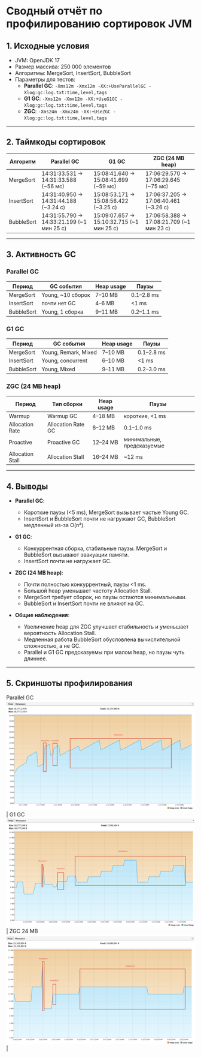 # Сводный отчёт по профилированию сортировок JVM

## 1. Исходные условия
- JVM: OpenJDK 17
- Размер массива: 250 000 элементов
- Алгоритмы: MergeSort, InsertSort, BubbleSort
- Параметры для тестов:
    - **Parallel GC**: `-Xms12m -Xmx12m -XX:+UseParallelGC -Xlog:gc:log.txt:time,level,tags`
    - **G1 GC**: `-Xms12m -Xmx12m -XX:+UseG1GC -Xlog:gc:log.txt:time,level,tags`
    - **ZGC**: `-Xms24m -Xmx24m -XX:+UseZGC -Xlog:gc:log.txt:time,level,tags`

---

## 2. Таймкоды сортировок

| Алгоритм   | Parallel GC         | G1 GC               | ZGC (24 MB heap)   |
|------------|------------------|------------------|------------------|
| MergeSort  | 14:31:33.531 → 14:31:33.588 (~56 мс) | 15:08:41.640 → 15:08:41.699 (~59 мс) | 17:06:29.570 → 17:06:29.645 (~75 мс) |
| InsertSort | 14:31:40.950 → 14:31:44.188 (~3.24 с) | 15:08:53.171 → 15:08:56.422 (~3.25 с) | 17:06:37.205 → 17:06:40.461 (~3.26 с) |
| BubbleSort | 14:31:55.790 → 14:33:21.199 (~1 мин 25 с) | 15:09:07.657 → 15:10:32.715 (~1 мин 25 с) | 17:06:58.388 → 17:08:21.709 (~1 мин 23 с) |

---

## 3. Активность GC

### Parallel GC
| Период       | GC события       | Heap usage | Паузы |
|--------------|-----------------|------------|-------|
| MergeSort    | Young, ~10 сборок | 7–10 MB    | 0.1–2.8 ms |
| InsertSort   | почти нет GC      | 4–6 MB     | <1 ms |
| BubbleSort   | Young, 1 сборка   | 9–11 MB    | 0.2–1.1 ms |

### G1 GC
| Период       | GC события                 | Heap usage | Паузы |
|--------------|---------------------------|------------|-------|
| MergeSort    | Young, Remark, Mixed       | 7–10 MB    | 0.1–2.8 ms |
| InsertSort   | Young, concurrent          | 6–10 MB    | <1 ms |
| BubbleSort   | Young, Mixed               | 9–11 MB    | 0.2–3.0 ms |

### ZGC (24 MB heap)
| Период           | Тип сборки                  | Heap usage | Паузы |
|-----------------|----------------------------|------------|-------|
| Warmup           | Warmup GC                  | 4–18 MB    | короткие, <1 ms |
| Allocation Rate  | Allocation Rate GC         | 8–12 MB    | 0.1–1.0 ms |
| Proactive        | Proactive GC               | 12–24 MB   | минимальные, предсказуемые |
| Allocation Stall | Allocation Stall           | 16–24 MB   | ~12 ms |

---

## 4. Выводы

- **Parallel GC**:
    - Короткие паузы (<5 ms), MergeSort вызывает частые Young GC.
    - InsertSort и BubbleSort почти не нагружают GC, BubbleSort медленный из-за O(n²).

- **G1 GC**:
    - Конкуррентная сборка, стабильные паузы. MergeSort и BubbleSort вызывают эвакуации памяти.
    - InsertSort почти не нагружает GC.

- **ZGC (24 MB heap)**:
    - Почти полностью конкуррентный, паузы <1 ms.
    - Большой heap уменьшает частоту Allocation Stall.
    - MergeSort требует сборок, но паузы остаются минимальными.
    - BubbleSort и InsertSort почти не влияют на GC.

- **Общие наблюдения**:
    - Увеличение heap для ZGC улучшает стабильность и уменьшает вероятность Allocation Stall.
    - Медленная работа BubbleSort обусловлена вычислительной сложностью, а не GC.
    - Parallel и G1 GC предсказуемы при малом heap, но паузы чуть длиннее.

---

## 5. Скриншоты профилирования

Parallel GC   ![Parallel GC](screenshots/parallel.png) |
G1 GC         ![G1 GC](screenshots/g1.png) |
ZGC 24 MB     ![ZGC](screenshots/zcg_24mb.png) |